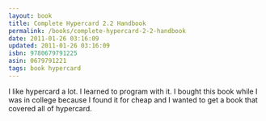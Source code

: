 ```yaml
---
layout: book
title: Complete Hypercard 2.2 Handbook
permalink: /books/complete-hypercard-2-2-handbook
date: 2011-01-26 03:16:09
updated: 2011-01-26 03:16:09
isbn: 9780679791225
asin: 0679791221
tags: book hypercard
---
```

I like hypercard a lot. I learned to program with it. I bought this book while
I was in college because I found it for cheap and I wanted to get a book that
covered all of hypercard.
